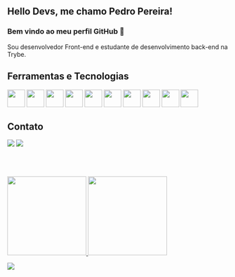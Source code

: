 ## Hello Devs, me chamo Pedro Pereira!
### Bem vindo ao meu perfil GitHub 👋

Sou desenvolvedor Front-end e estudante de desenvolvimento back-end na Trybe.

## Ferramentas e Tecnologias
<img src="https://cdn.jsdelivr.net/gh/devicons/devicon/icons/html5/html5-original-wordmark.svg" widht="40" height="40"/> <img src="https://cdn.jsdelivr.net/gh/devicons/devicon/icons/css3/css3-original-wordmark.svg" widht="40" height="40"/> <img src="https://cdn.jsdelivr.net/gh/devicons/devicon/icons/javascript/javascript-plain.svg" widht="40" height="40"/> <img src="https://cdn.jsdelivr.net/gh/devicons/devicon/icons/bootstrap/bootstrap-plain-wordmark.svg" widht="40" height="40"/> <img src="https://cdn.jsdelivr.net/gh/devicons/devicon/icons/react/react-original-wordmark.svg" widht="40" height="40" /> <img src="https://cdn.jsdelivr.net/gh/devicons/devicon/icons/eslint/eslint-original-wordmark.svg" widht="40" height="40" /> <img src="https://cdn.jsdelivr.net/gh/devicons/devicon/icons/git/git-original-wordmark.svg" widht="40" height="40" /> <img src="https://cdn.jsdelivr.net/gh/devicons/devicon/icons/redux/redux-original.svg" widht="40" height="40" /> <img src="https://cdn.jsdelivr.net/gh/devicons/devicon/icons/docker/docker-plain-wordmark.svg" widht="40" height="40" /> <img src="https://cdn.jsdelivr.net/gh/devicons/devicon/icons/mysql/mysql-plain-wordmark.svg" widht="40" height="40" />



## Contato
<div>
<a href = "mailto:devpereirapedro@gmail.com"><img src="https://img.shields.io/badge/Gmail-D14836?style=for-the-badge&logo=gmail&logoColor=white" target="_blank"></a>
<a href="https://www.linkedin.com/in/pedropereiradev" target="_blank"><img src="https://img.shields.io/badge/-LinkedIn-%230077B5?style=for-the-badge&logo=linkedin&logoColor=white" target="_blank"></a>
</div
 
 <br><br><br>
 
<div>
<a href="https://github.com/pedropereiradev">
<img height="180em" src="https://github-readme-stats.vercel.app/api/top-langs/?username=pedropereiradev&layout=compact&langs_count=7&theme=dracula"/>
<img height="180em" src="https://github-readme-stats.vercel.app/api?username=pedropereiradev&show_icons=true&theme=dracula&include_all_commits=true&count_private=true"/>
</div>
          
![](https://komarev.com/ghpvc/?username=pedropereiradev&style=for-the-badge)
